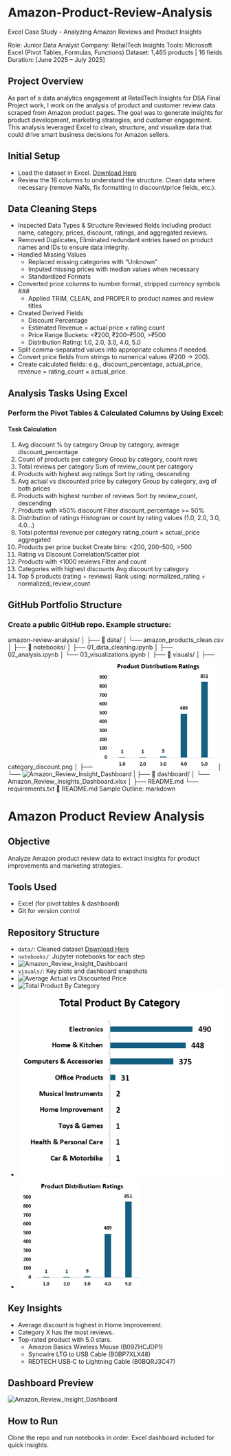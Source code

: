 # Amazon-Product-Review-Analysis
Excel Case Study - Analyzing Amazon Reviews and Product Insights

Role: Junior Data Analyst Company: RetailTech Insights Tools: Microsoft Excel (Pivot Tables, Formulas, Functions) Dataset: 1,465 products | 16 fields Duration: [June 2025 – July 2025]

## Project Overview

As part of a data analytics engagement at RetailTech Insights for DSA Final Project work, I work on the analysis of product and customer review data scraped from Amazon product pages. The goal was to generate insights for product development, marketing strategies, and customer engagement. This analysis leveraged Excel to clean, structure, and visualize data that could drive smart business decisions for Amazon sellers.

## Initial Setup
- Load the dataset in Excel. [Download Here](amazon_dataset.xlsx)
- Review the 16 columns to understand the structure. Clean data where necessary (remove NaNs, fix formatting in discount/price fields, etc.).

## Data Cleaning Steps
- Inspected Data Types & Structure Reviewed fields including product name, category, prices, discount, ratings, and aggregated reviews.
- Removed Duplicates, Eliminated redundant entries based on product names and IDs to ensure data integrity.
- Handled Missing Values
  - Replaced missing categories with “Unknown”
  - Imputed missing prices with median values when necessary
  - Standardized Formats
- Converted price columns to number format, stripped currency symbols ###
  -  Applied TRIM, CLEAN, and PROPER to product names and review titles
- Created Derived Fields
  - Discount Percentage
  - Estimated Revenue = actual price × rating count
  - Price Range Buckets: <₹200, ₹200–₹500, >₹500
  - Distribution Rating: 1.0, 2.0, 3.0, 4.0, 5.0
- Split comma-separated values into appropriate columns if needed.
- Convert price fields from strings to numerical values (₹200 → 200).
- Create calculated fields: e.g., discount_percentage, actual_price, revenue = rating_count × actual_price.

## Analysis Tasks Using Excel

### Perform the Pivot Tables & Calculated Columns by Using Excel:

#### Task	                                      Calculation
1. Avg discount % by category	                  Group by category, average discount_percentage
2. Count of products per category	              Group by category, count rows
3. Total reviews per category	                  Sum of review_count per category
4. Products with highest avg ratings	          Sort by rating, descending
5. Avg actual vs discounted price by category	  Group by category, avg of both prices
6. Products with highest number of reviews	    Sort by review_count, descending
7. Products with ≥50% discount	                Filter discount_percentage >= 50%
8. Distribution of ratings	                    Histogram or count by rating values (1.0, 2.0, 3.0, 4.0...)
9. Total potential revenue per category	        rating_count × actual_price aggregated
10. Products per price bucket	                  Create bins: <200, 200–500, >500
11. Rating vs Discount	                        Correlation/Scatter plot
12. Products with <1000 reviews	                Filter and count
13. Categories with highest discounts	          Avg discount by category
14. Top 5 products (rating + reviews)	          Rank using: normalized_rating + normalized_review_count

## GitHub Portfolio Structure
### Create a public GitHub repo. Example structure:
amazon-review-analysis/
│
├── 📁 data/
│   └── amazon_products_clean.csv
│
├── 📁 notebooks/
│   ├── 01_data_cleaning.ipynb
│   ├── 02_analysis.ipynb
│   └── 03_visualizations.ipynb
│
├── 📁 visuals/
│   ├── category_discount.png
│   ├── ![Distribution Rating](https://github.com/Worthwad/amazon-product-review-analysis/blob/main/Distribution%20Rating.png)
│   └── ![Amazon_Review_Insight_Dashboard](https://github.com/user-attachments/assets/8e8a123b-82fb-4f0e-beae-6aec0c055ea0)
|
├── 📁 dashboard/
│   └── Amazon_Review_Insights_Dashboard.xlsx
│
├── README.md
└── requirements.txt
📌 README.md Sample Outline:
markdown

# Amazon Product Review Analysis

## Objective
Analyze Amazon product review data to extract insights for product improvements and marketing strategies.

## Tools Used
- Excel (for pivot tables & dashboard)
- Git for version control

## Repository Structure
- `data/`: Cleaned dataset [Download Here](amazon_transformed_data.xlsx)
- `notebooks/`: Jupyter notebooks for each step 
- ![Amazon_Review_Insight_Dashboard](https://github.com/user-attachments/assets/da37dfbd-0f8e-4cc9-bdcb-42f42b36b6a4)
- `visuals/`: Key plots and dashboard snapshots
- ![Average Actual vs Discounted Price](https://github.com/Worthwad/amazon-product-review--analysis/blob/main/Average%20Actual%20vs%20Discounted%20Price.png) 
- ![Total Product By Category](https://github.com/Worthwad/amazon-product-review-analysis)
- ![Total Product By Category](https://github.com/Worthwad/amazon-product-review-analysis/blob/main/Total%20Product%20By%20Category.png)
- ![Distribution Rating](https://github.com/Worthwad/amazon-product-review-analysis/blob/main/Distribution%20Rating.png)

## Key Insights
- Average discount is highest in Home Improvement.
- Category X has the most reviews.
- Top-rated product with 5.0 stars.
  -  Amazon Basics Wireless Mouse (B09ZHCJDP1)
  -  Syncwire LTG to USB Cable (B0BP7XLX48)
  -  REDTECH USB‑C to Lightning Cable (B0BQRJ3C47) 
  
## Dashboard Preview
![Amazon_Review_Insight_Dashboard](https://github.com/user-attachments/assets/8e8a123b-82fb-4f0e-beae-6aec0c055ea0)

## How to Run
Clone the repo and run notebooks in order. Excel dashboard included for quick insights.
